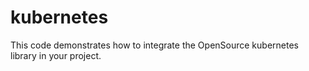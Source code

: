 # kubernetes

This code demonstrates how to integrate the OpenSource kubernetes library in your project.
